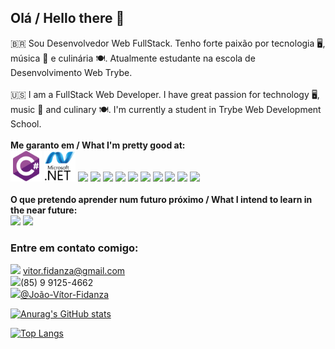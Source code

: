 ## Olá / Hello there 👋
🇧🇷
Sou Desenvolvedor Web FullStack. Tenho forte paixão por tecnologia 🖥️, música 🎼 e culinária 🍽️. Atualmente estudante na escola de Desenvolvimento Web Trybe. <br><br>
:us:
I am a FullStack Web Developer. I have great passion for technology 🖥️, music 🎼 and culinary 🍽️. I'm currently a student in Trybe Web Development School.   <br><br>
**Me garanto em / What I'm pretty good at:** <br>
<img src="https://github.com/devicons/devicon/blob/v2.14.0/icons/csharp/csharp-original.svg" height=50px />
<img src="https://github.com/devicons/devicon/blob/v2.14.0/icons/dot-net/dot-net-original-wordmark.svg" height=50px />
<img src="https://cdn.jsdelivr.net/gh/devicons/devicon/icons/javascript/javascript-original.svg" height=50px />
<img src="https://cdn.jsdelivr.net/gh/devicons/devicon/icons/html5/html5-plain-wordmark.svg" height=50px />
<img src="https://cdn.jsdelivr.net/gh/devicons/devicon/icons/css3/css3-plain-wordmark.svg" height=50px/>
<img src="https://cdn.jsdelivr.net/gh/devicons/devicon/icons/python/python-plain-wordmark.svg" height=50px />
<img src="https://cdn.jsdelivr.net/gh/devicons/devicon/icons/react/react-original.svg" height=50px />
<img src="https://cdn.jsdelivr.net/gh/devicons/devicon/icons/nodejs/nodejs-original-wordmark.svg" height=50px />
<img src="https://cdn.jsdelivr.net/gh/devicons/devicon/icons/mysql/mysql-original.svg" height=50px/>
<img src="https://cdn.jsdelivr.net/gh/devicons/devicon/icons/mongodb/mongodb-original-wordmark.svg" height=50px />
<img src="https://cdn.jsdelivr.net/gh/devicons/devicon/icons/npm/npm-original-wordmark.svg" height=50px />
<img src="https://img.icons8.com/fluency/512/azure-1.png" height=50px />
<br>
<br>
**O que pretendo aprender num futuro próximo / What I intend to learn in the near future:** <br>
<img src="https://cdn.jsdelivr.net/gh/devicons/devicon/icons/java/java-original-wordmark.svg" height=50px />
<img src="https://cdn.jsdelivr.net/gh/devicons/devicon/icons/c/c-plain.svg" height=50px />
<br>

### Entre em contato comigo:
<img src="https://camo.githubusercontent.com/570e16f5a55b89db3c5ec83e406169bdeb568bed862729e3ff1c9c2d0071595e/68747470733a2f2f696d6167652e666c617469636f6e2e636f6d2f69636f6e732f706e672f3531322f3734372f3734373331342e706e67" width="30/" data-canonical-src="https://image.flaticon.com/icons/png/512/747/747314.png" style="max-width: 100%;"> vitor.fidanza@gmail.com
<br>
<img src="https://camo.githubusercontent.com/184a911c841b09f878b2b40d96e176872f6491f26fae8af7b6b0aa8c7d68f4e1/68747470733a2f2f696d6167652e666c617469636f6e2e636f6d2f69636f6e732f706e672f3531322f38362f38363334362e706e67" width="30/" data-canonical-src="https://image.flaticon.com/icons/png/512/86/86346.png" style="max-width: 100%;">(85) 9 9125-4662
<br>
<a href="https://www.linkedin.com/in/jo%C3%A3o-v%C3%ADtor-fidanza/">
<img src="https://camo.githubusercontent.com/569e7445985638367bfebc52a6c196b7a852e859b1df3a11f45c211d6232b2e5/68747470733a2f2f696d6167652e666c617469636f6e2e636f6d2f69636f6e732f706e672f3531322f36312f36313130392e706e67" width="30/" data-canonical-src="https://image.flaticon.com/icons/png/512/61/61109.png" style="max-width: 100%;">@João-Vítor-Fidanza </a> <br>

[![Anurag's GitHub stats](https://github-readme-stats.vercel.app/api?username=JVFidanza&theme=cobalt)](https://github.com/anuraghazra/github-readme-stats)

[![Top Langs](https://github-readme-stats.vercel.app/api/top-langs/?username=JVFidanza&langs_count=6)](https://github.com/anuraghazra/github-readme-stats)
<!--


**JVFidanza/JVFidanza** is a ✨ _special_ ✨ repository because its `README.md` (this file) appears on your GitHub profile.

Here are some ideas to get you started:

- 🔭 I’m currently working on ...
- 🌱 I’m currently learning ...
- 👯 I’m looking to collaborate on ...
- 🤔 I’m looking for help with ...
- 💬 Ask me about ...
- 📫 How to reach me: ...
- 😄 Pronouns: ...
- ⚡ Fun fact: ...
-->
